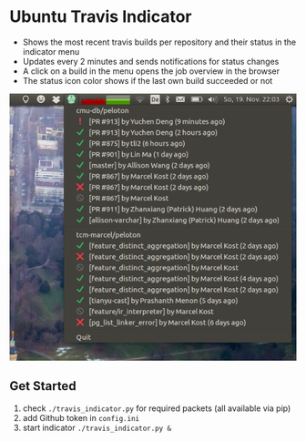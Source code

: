 Ubuntu Travis Indicator
=======================

* Shows the most recent travis builds per repository and their status in the indicator menu
* Updates every 2 minutes and sends notifications for status changes
* A click on a build in the menu opens the job overview in the browser
* The status icon color shows if the last own build succeeded or not

![Screenshot](screenshot.png?raw=true)

## Get Started
1. check `./travis_indicator.py` for required packets (all available via pip)
2. add Github token in `config.ini`
3. start indicator `./travis_indicator.py &`
